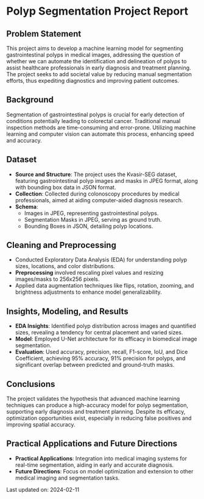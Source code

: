 ﻿# Polyp Segmentation Project Report

## Problem Statement
This project aims to develop a machine learning model for segmenting gastrointestinal polyps in medical images, addressing the question of whether we can automate the identification and delineation of polyps to assist healthcare professionals in early diagnosis and treatment planning. The project seeks to add societal value by reducing manual segmentation efforts, thus expediting diagnostics and improving patient outcomes.

## Background
Segmentation of gastrointestinal polyps is crucial for early detection of conditions potentially leading to colorectal cancer. Traditional manual inspection methods are time-consuming and error-prone. Utilizing machine learning and computer vision can automate this process, enhancing speed and accuracy.

## Dataset
- **Source and Structure**: The project uses the Kvasir-SEG dataset, featuring gastrointestinal polyp images and masks in JPEG format, along with bounding box data in JSON format.
- **Collection**: Collected during colonoscopy procedures by medical professionals, aimed at aiding computer-aided diagnosis research.
- **Schema**:
  - Images in JPEG, representing gastrointestinal polyps.
  - Segmentation Masks in JPEG, serving as ground truth.
  - Bounding Boxes in JSON, detailing polyp locations.

## Cleaning and Preprocessing
- Conducted Exploratory Data Analysis (EDA) for understanding polyp sizes, locations, and color distributions.
- **Preprocessing** involved rescaling pixel values and resizing images/masks to 256x256 pixels.
- Applied data augmentation techniques like flips, rotation, zooming, and brightness adjustments to enhance model generalizability.

## Insights, Modeling, and Results
- **EDA Insights**: Identified polyp distribution across images and quantified sizes, revealing a tendency for central placement and varied sizes.
- **Model**: Employed U-Net architecture for its efficacy in biomedical image segmentation.
- **Evaluation**: Used accuracy, precision, recall, F1-score, IoU, and Dice Coefficient, achieving 95% accuracy, 91% precision for polyps, and significant overlap between predicted and ground-truth masks.

## Conclusions
The project validates the hypothesis that advanced machine learning techniques can produce a high-accuracy model for polyp segmentation, supporting early diagnosis and treatment planning. Despite its efficacy, optimization opportunities exist, especially in reducing false positives and improving spatial accuracy.

## Practical Applications and Future Directions
- **Practical Applications**: Integration into medical imaging systems for real-time segmentation, aiding in early and accurate diagnosis.
- **Future Directions**: Focus on model optimization and extension to other medical imaging and segmentation tasks.


Last updated on: 2024-02-11